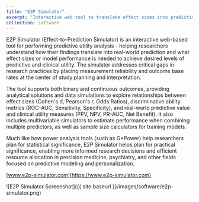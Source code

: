 ```yaml
---
title: "E2P Simulator"
excerpt: "Interactive web tool to translate effect sizes into predictive utility."
collection: software
---
```


E2P Simulator (Effect-to-Prediction Simulator) is an interactive web-based tool for performing predictive utility analysis - helping researchers understand how their findings translate into real-world prediction and what effect sizes or model performance is needed to achieve desired levels of predictive and clinical utility. The simulator addresses critical gaps in research practices by placing measurement reliability and outcome base rates at the center of study planning and interpretation.

The tool supports both binary and continuous outcomes, providing analytical solutions and data simulations to explore relationships between effect sizes (Cohen's d, Pearson's r, Odds Ratios), discriminative ability metrics (ROC-AUC, Sensitivity, Specificity), and real-world predictive value and clinical utility measures (PPV, NPV, PR-AUC, Net Benefit). It also includes multivariable simulators to estimate performance when combining multiple predictors, as well as sample size calculators for training models.

Much like how power analysis tools (such as G*Power) help researchers plan for statistical significance, E2P Simulator helps plan for practical significance, enabling more informed research decisions and efficient resource allocation in precision medicine, psychiatry, and other fields focused on predictive modeling and personalization.

[www.e2p-simulator.com](https://www.e2p-simulator.com) 

![E2P Simulator Screenshot]({{ site.baseurl }}/images/software/e2p-simulator.png)